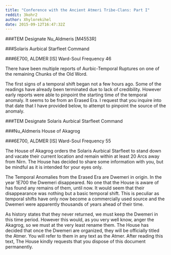 ```yaml
---
title: "Conference with the Ancient Atmeri Tribe-Clans: Part I"
reddit: 3kohr2
author: Xhylorekihel
date: 2015-09-12T16:47:32Z
---
```


###TEM Designate Nu_Aldmeris [M4553R] 
 
###Solaris Aurbical Starfleet Command 
 
###6E700, ALDMER [IS] Ward-Soul Frequency 46 
 
There have been multiple reports of Aurbic-Temporal Ruptures on one of the remaining Chunks of the Old Word. 
 
The first signs of a temporal shift began not a few hours ago. Some of the readings have already been terminated due to lack of credibility. However early reports were able to pinpoint the starting time of the temporal anomaly. It seems to be from an Erased Era. I request that you inquire into that date that I have provided below, to attempt to pinpoint the source of the anomaly. 
 
###TEM Designate Solaris Aurbical Starfleet Command 
 
###Nu_Aldmeris House of Akagrog 
 
###6E700, ALDMER [IS] Ward-Soul Frequency 55 
 
The House of Akagrog orders the Solaris Aurbical Starfleet to stand down and vacate their current location and remain within at least 20 Arcs away from Nirn. The House has decided to share some information with you, but be mindful as it is intended for your eyes only. 
 
The Temporal Anomalies from the Erased Era are Dwemeri in origin. In the year 1E700 the Dwemeri disappeared. No one that the House is aware of has found any remains of them, until now. It would seem that their disappearance was nothing but a basic temporal shift. This is peculiar as temporal shifts have only now become a commercially used source and the Dwemeri were apparently thousands of years ahead of their time. 
 
As history states that they never returned, we must keep the Dwemeri in this time period. However this would, as you very well know, anger the Akagrog, so we must at the very least rename them. The House has decided that once the Dwemeri are organized, they will be officially titled the Atmer. You will refer to them in any text as the Atmer. After reading this text, The House kindly requests that you dispose of this document permanently. 


